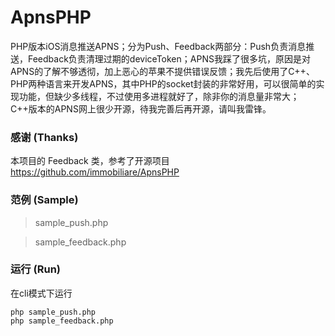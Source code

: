 ﻿# ApnsPHP

PHP版本iOS消息推送APNS；分为Push、Feedback两部分：Push负责消息推送，Feedback负责清理过期的deviceToken；APNS我踩了很多坑，原因是对APNS的了解不够透彻，加上恶心的苹果不提供错误反馈；我先后使用了C++、PHP两种语言来开发APNS，其中PHP的socket封装的非常好用，可以很简单的实现功能，但缺少多线程，不过使用多进程就好了，除非你的消息量非常大；C++版本的APNS网上很少开源，待我完善后再开源，请叫我雷锋。

### 感谢 (Thanks)

本项目的 Feedback 类，参考了开源项目 https://github.com/immobiliare/ApnsPHP 

### 范例 (Sample)

> sample_push.php

> sample_feedback.php

### 运行 (Run)

在cli模式下运行

```
php sample_push.php
php sample_feedback.php
```